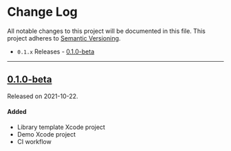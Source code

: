 # Change Log
All notable changes to this project will be documented in this file.
This project adheres to [Semantic Versioning](http://semver.org/).

- `0.1.x` Releases - [0.1.0-beta](#010-beta)

---
## [0.1.0-beta](https://github.com/hkellaway/LibraryTemplate/releases/tag/0.1.0-beta)
Released on 2021-10-22.

#### Added
- Library template Xcode project
- Demo Xcode project
- CI workflow